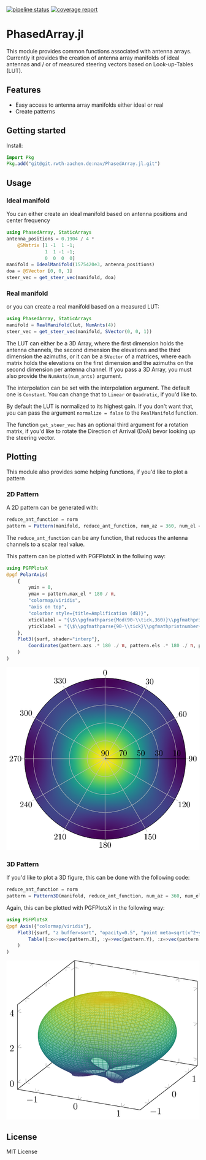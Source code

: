 [![pipeline status](https://git.rwth-aachen.de/nav/PhasedArray.jl/badges/master/pipeline.svg)](https://git.rwth-aachen.de/nav/PhasedArray.jl/commits/master)
[![coverage report](https://git.rwth-aachen.de/nav/PhasedArray.jl/badges/master/coverage.svg)](https://git.rwth-aachen.de/nav/PhasedArray.jl/commits/master)
# PhasedArray.jl
This module provides common functions associated with antenna arrays.
Currently it provides the creation of antenna array manifolds of ideal antennas and / or of measured steering vectors based on Look-up-Tables (LUT).

## Features

 * Easy access to antenna array manifolds either ideal or real
 * Create patterns

## Getting started

Install:
```julia
import Pkg
Pkg.add("git@git.rwth-aachen.de:nav/PhasedArray.jl.git")
```

## Usage

### Ideal manifold
You can either create an ideal manifold based on antenna positions and center frequency
```julia
using PhasedArray, StaticArrays
antenna_positions = 0.1904 / 4 *
    @SMatrix [1 -1  1 -1;
              1  1 -1 -1;
              0  0  0  0]
manifold = IdealManifold(1575420e3, antenna_positions)
doa = @SVector [0, 0, 1]
steer_vec = get_steer_vec(manifold, doa)
```
### Real manifold
or you can create a real manifold based on a measured LUT:

```julia
using PhasedArray, StaticArrays
manifold = RealManifold(lut, NumAnts(4))
steer_vec = get_steer_vec(manifold, SVector(0, 0, 1))
```
The LUT can either be a 3D Array, where the first dimension holds the antenna channels, the second dimension the elevations and the third dimension the azimuths, or it can be a `SVector` of a matrices, where each matrix holds the elevations on the first dimension and the azimuths on the second dimension per antenna channel.
If you pass a 3D Array, you must also provide the `NumAnts(num_ants)` argument.

The interpolation can be set with the interpolation argument. The default one is `Constant`. You can change that to `Linear` or `Quadratic`, if you'd like to.

By default the LUT is normalized to its highest gain. If you don't want that, you can pass the argument `normalize = false` to the `RealManifold` function. 

The function `get_steer_vec` has an optional third argument for a rotation matrix, if you'd like to rotate the Direction of Arrival (DoA) bevor looking up the steering vector.

## Plotting

This module also provides some helping functions, if you'd like to plot a pattern

### 2D Pattern

A 2D pattern can be generated with:
```julia
reduce_ant_function = norm
pattern = Pattern(manifold, reduce_ant_function, num_az = 360, num_el = 91, max_el = π / 2)
```
The `reduce_ant_function` can be any function, that reduces the antenna channels to a scalar real value.

This pattern can be plotted with PGFPlotsX in the follwing way:
```julia
using PGFPlotsX
@pgf PolarAxis(
    {
        ymin = 0,
        ymax = pattern.max_el * 180 / π,
        "colormap/viridis",
        "axis on top",
        "colorbar style={title=Amplification (dB)}",
        xticklabel = "{\$\\pgfmathparse{Mod(90-\\tick,360)}\\pgfmathprintnumber{\\pgfmathresult}\$}",
        yticklabel = "{\$\\pgfmathparse{90-\\tick}\\pgfmathprintnumber{\\pgfmathresult}\$}",
    },
    Plot3({surf, shader="interp"},
        Coordinates(pattern.azs .* 180 ./ π, pattern.els .* 180 ./ π, pattern.values')
    )
)
```
![Example Pattern](media/pattern2d.png)
### 3D Pattern
If you'd like to plot a 3D figure, this can be done with the following code:
```julia
reduce_ant_function = norm
pattern = Pattern3D(manifold, reduce_ant_function, num_az = 360, num_el = 181, max_el = π)
```
Again, this can be plotted with PGFPlotsX in the following way:
```julia
using PGFPlotsX
@pgf Axis({"colormap/viridis"},
    Plot3({surf, "z buffer=sort", "opacity=0.5", "point meta=sqrt(x^2+y^2+z^2)"},
        Table([:x=>vec(pattern.X), :y=>vec(pattern.Y), :z=>vec(pattern.Z)]; scanlines = size(pattern.X,1))
    )
)
```
![Example Pattern](media/pattern3d.png)

## License

MIT License
